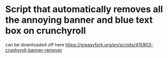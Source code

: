 # Script that automatically removes all the annoying banner and blue text box on crunchyroll

can be downloaded off here https://greasyfork.org/en/scripts/415903-crunhyroll-banner-remover